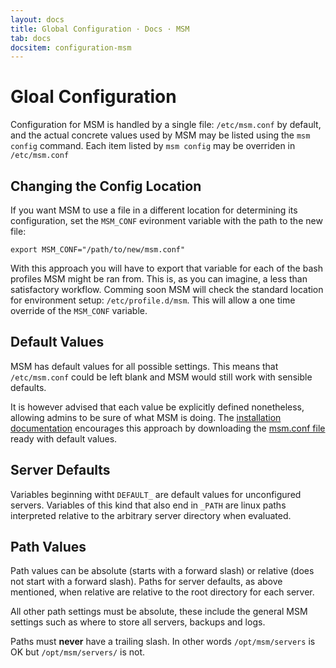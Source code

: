 ```yaml
---
layout: docs
title: Global Configuration · Docs · MSM
tab: docs
docsitem: configuration-msm
---
```


Gloal Configuration
===================

Configuration for MSM is handled by a single file: `/etc/msm.conf` by default, and the actual concrete values used by MSM may be listed using the `msm config` command. Each item listed by `msm config` may be overriden in `/etc/msm.conf`

Changing the Config Location
----------------------------

If you want MSM to use a file in a different location for determining its configuration, set the `MSM_CONF` evironment variable with the path to the new file:

    export MSM_CONF="/path/to/new/msm.conf"

With this approach you will have to export that variable for each of the bash profiles MSM might be ran from. This is, as you can imagine, a less than satisfactory workflow. Comming soon MSM will check the standard location for environment setup: `/etc/profile.d/msm`. This will allow a one time override of the `MSM_CONF` variable.

Default Values
--------------

MSM has default values for all possible settings. This means that `/etc/msm.conf` could be left blank and MSM would still work with sensible defaults.

It is however advised that each value be explicitly defined nonetheless, allowing admins to be sure of what MSM is doing. The <a href="{{ site.baseurl }}/docs/installation.html">installation documentation</a> encourages this approach by downloading the <a href="https://github.com/msmhq/msm/blob/latest/msm.conf">msm.conf file</a> ready with default values.

Server Defaults
---------------

Variables beginning witht `DEFAULT_` are default values for unconfigured servers. Variables of this kind that also end in `_PATH` are linux paths interpreted relative to the arbitrary server directory when evaluated.

Path Values
-----------

Path values can be absolute (starts with a forward slash) or relative (does not start with a forward slash). Paths for server defaults, as above mentioned, when relative are relative to the root directory for each server.

All other path settings must be absolute, these include the general MSM settings such as where to store all servers, backups and logs.

Paths must **never** have a trailing slash. In other words `/opt/msm/servers` is OK but `/opt/msm/servers/` is not.
